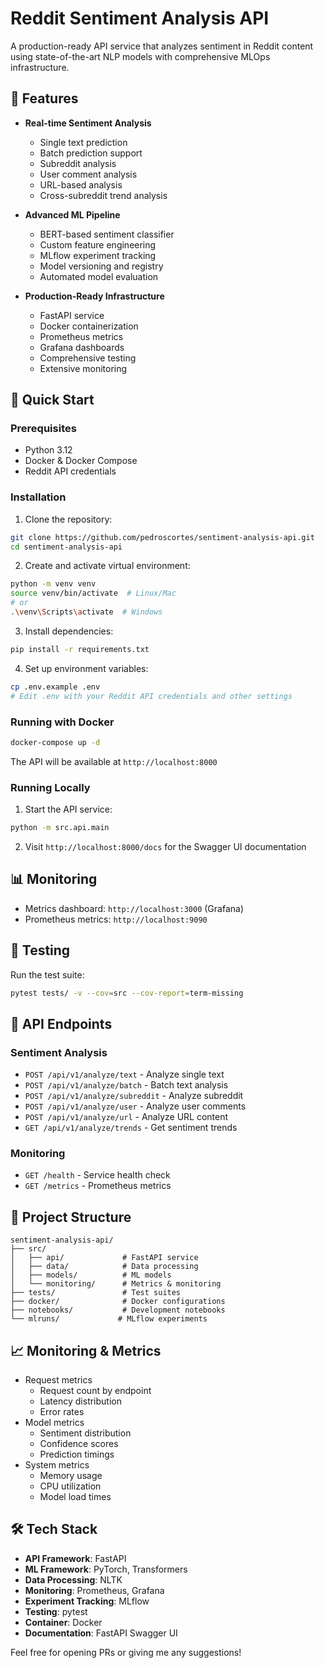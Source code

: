 # Reddit Sentiment Analysis API

A production-ready API service that analyzes sentiment in Reddit content using state-of-the-art NLP models with comprehensive MLOps infrastructure.

## 🌟 Features

- **Real-time Sentiment Analysis**
  - Single text prediction
  - Batch prediction support
  - Subreddit analysis
  - User comment analysis
  - URL-based analysis
  - Cross-subreddit trend analysis

- **Advanced ML Pipeline**
  - BERT-based sentiment classifier
  - Custom feature engineering
  - MLflow experiment tracking
  - Model versioning and registry
  - Automated model evaluation

- **Production-Ready Infrastructure**
  - FastAPI service
  - Docker containerization
  - Prometheus metrics
  - Grafana dashboards
  - Comprehensive testing
  - Extensive monitoring

## 🚀 Quick Start

### Prerequisites

- Python 3.12
- Docker & Docker Compose
- Reddit API credentials

### Installation

1. Clone the repository:
```bash
git clone https://github.com/pedroscortes/sentiment-analysis-api.git
cd sentiment-analysis-api
```

2. Create and activate virtual environment:
```bash
python -m venv venv
source venv/bin/activate  # Linux/Mac
# or
.\venv\Scripts\activate  # Windows
```

3. Install dependencies:
```bash
pip install -r requirements.txt
```

4. Set up environment variables:
```bash
cp .env.example .env
# Edit .env with your Reddit API credentials and other settings
```

### Running with Docker

```bash
docker-compose up -d
```

The API will be available at `http://localhost:8000`

### Running Locally

1. Start the API service:
```bash
python -m src.api.main
```

2. Visit `http://localhost:8000/docs` for the Swagger UI documentation

## 📊 Monitoring

- Metrics dashboard: `http://localhost:3000` (Grafana)
- Prometheus metrics: `http://localhost:9090`

## 🧪 Testing

Run the test suite:
```bash
pytest tests/ -v --cov=src --cov-report=term-missing
```

## 🔧 API Endpoints

### Sentiment Analysis
- `POST /api/v1/analyze/text` - Analyze single text
- `POST /api/v1/analyze/batch` - Batch text analysis
- `POST /api/v1/analyze/subreddit` - Analyze subreddit
- `POST /api/v1/analyze/user` - Analyze user comments
- `POST /api/v1/analyze/url` - Analyze URL content
- `GET /api/v1/analyze/trends` - Get sentiment trends

### Monitoring
- `GET /health` - Service health check
- `GET /metrics` - Prometheus metrics

## 📁 Project Structure

```
sentiment-analysis-api/
├── src/
│   ├── api/             # FastAPI service
│   ├── data/            # Data processing
│   ├── models/          # ML models
│   └── monitoring/      # Metrics & monitoring
├── tests/               # Test suites
├── docker/              # Docker configurations
├── notebooks/           # Development notebooks
└── mlruns/             # MLflow experiments
```

## 📈 Monitoring & Metrics

- Request metrics
  - Request count by endpoint
  - Latency distribution
  - Error rates
- Model metrics
  - Sentiment distribution
  - Confidence scores
  - Prediction timings
- System metrics
  - Memory usage
  - CPU utilization
  - Model load times

## 🛠️ Tech Stack

- **API Framework**: FastAPI
- **ML Framework**: PyTorch, Transformers
- **Data Processing**: NLTK
- **Monitoring**: Prometheus, Grafana
- **Experiment Tracking**: MLflow
- **Testing**: pytest
- **Container**: Docker
- **Documentation**: FastAPI Swagger UI

Feel free for opening PRs or giving me any suggestions!
